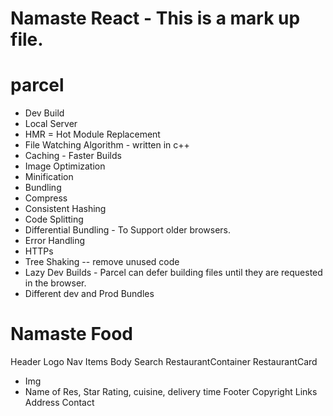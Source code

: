 # Namaste React - This is a mark up file.

# parcel

- Dev Build
- Local Server
- HMR = Hot Module Replacement
- File Watching Algorithm - written in c++
- Caching - Faster Builds
- Image Optimization
- Minification
- Bundling
- Compress
- Consistent Hashing
- Code Splitting
- Differential Bundling - To Support older browsers.
- Error Handling
- HTTPs
- Tree Shaking -- remove unused code
- Lazy Dev Builds - Parcel can defer building files until they are requested in the browser.
- Different dev and Prod Bundles

# Namaste Food

Header
Logo
Nav Items
Body
Search
RestaurantContainer
RestaurantCard

- Img
- Name of Res, Star Rating, cuisine, delivery time
  Footer
  Copyright
  Links
  Address
  Contact
